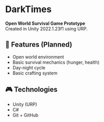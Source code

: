 # DarkTimes

**Open World Survival Game Prototype**  
Created in Unity 2022.1.23f1 using URP.

## 🧱 Features (Planned)
- Open world environment
- Basic survival mechanics (hunger, health)
- Day-night cycle
- Basic crafting system

## 🎮 Technologies
- Unity (URP)
- C#
- Git + GitHub
